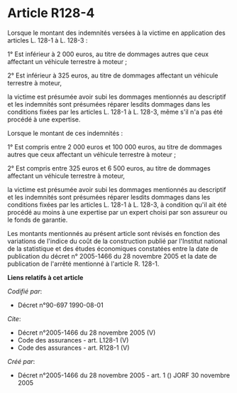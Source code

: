 # Article R128-4

Lorsque le montant des indemnités versées à la victime en application des articles L. 128-1 à L. 128-3 : 

1° Est inférieur à 2 000 euros, au titre de dommages autres que ceux affectant un véhicule terrestre à moteur ; 

2° Est inférieur à 325 euros, au titre de dommages affectant un véhicule terrestre à moteur, 

la victime est présumée avoir subi les dommages mentionnés au descriptif et les indemnités sont présumées réparer lesdits
dommages dans les conditions fixées par les articles L. 128-1 à L. 128-3, même s'il n'a pas été procédé à une expertise. 

Lorsque le montant de ces indemnités : 

1° Est compris entre 2 000 euros et 100 000 euros, au titre de dommages autres que ceux affectant un véhicule terrestre à
moteur ; 

2° Est compris entre 325 euros et 6 500 euros, au titre de dommages affectant un véhicule terrestre à moteur, 

la victime est présumée avoir subi les dommages mentionnés au descriptif et les indemnités sont présumées réparer lesdits
dommages dans les conditions fixées par les articles L. 128-1 à L. 128-3, à condition qu'il ait été procédé au moins à une
expertise par un expert choisi par son assureur ou le fonds de garantie. 

Les montants mentionnés au présent article sont révisés en fonction des variations de l'indice du coût de la construction
publié par l'Institut national de la statistique et des études économiques constatées entre la date de publication du décret
n° 2005-1466 du 28 novembre 2005 et la date de publication de l'arrêté mentionné à l'article R. 128-1.

**Liens relatifs à cet article**

_Codifié par_:

  - Décret n°90-697 1990-08-01

_Cite_:

  - Décret n°2005-1466 du 28 novembre 2005 (V)
  - Code des assurances - art. L128-1 (V)
  - Code des assurances - art. R128-1 (V)

_Créé par_:

  - Décret n°2005-1466 du 28 novembre 2005 - art. 1 () JORF 30 novembre 2005
